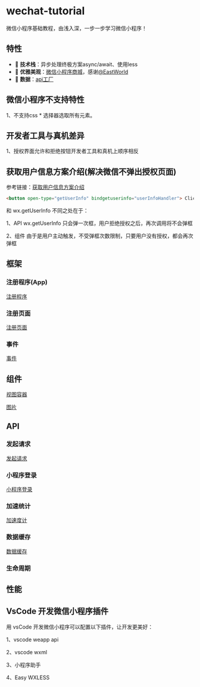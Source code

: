 # wechat-tutorial
微信小程序基础教程，由浅入深，一步一步学习微信小程序！

## 特性

- :rocket: **技术栈**：异步处理终极方案async/await、使用less
- :gem: **优雅美观**：[微信小程序商城](https://github.com/EastWorld/wechat-app-mall)，感谢[@EastWorld](https://github.com/EastWorld)
- :1234: **数据**：[api工厂](https://www.it120.cc/)

## 微信小程序不支持特性

1、不支持css * 选择器选取所有元素。

## 开发者工具与真机差异

1、授权界面允许和拒绝按钮开发者工具和真机上顺序相反

## 获取用户信息方案介绍(解决微信不弹出授权页面)

参考链接：[获取用户信息方案介绍](https://developers.weixin.qq.com/blogdetail?action=get_post_info&lang=zh_CN&token=1135655580&docid=c45683ebfa39ce8fe71def0631fad26b)

```html
<button open-type="getUserInfo" bindgetuserinfo="userInfoHandler"> Click me </button>
```
和 wx.getUserInfo 不同之处在于：

1、API wx.getUserInfo 只会弹一次框，用户拒绝授权之后，再次调用将不会弹框

2、组件 由于是用户主动触发，不受弹框次数限制，只要用户没有授权，都会再次弹框

## 框架

### 注册程序(App)

[注册程序](https://mp.weixin.qq.com/debug/wxadoc/dev/framework/app-service/app.html)

### 注册页面

[注册页面](https://mp.weixin.qq.com/debug/wxadoc/dev/framework/app-service/page.html)

### 事件

[事件](https://mp.weixin.qq.com/debug/wxadoc/dev/framework/view/wxml/event.html)

## 组件

[视图容器](https://mp.weixin.qq.com/debug/wxadoc/dev/component/view.html)

[图片](https://mp.weixin.qq.com/debug/wxadoc/dev/component/image.html)

## API

### 发起请求

[发起请求](https://mp.weixin.qq.com/debug/wxadoc/dev/api/network-request.html)

### 小程序登录

[小程序登录](https://mp.weixin.qq.com/debug/wxadoc/dev/api/api-login.html)

### 加速统计

[加速度计](https://mp.weixin.qq.com/debug/wxadoc/dev/api/accelerometer.html)

### 数据缓存

[数据缓存](https://mp.weixin.qq.com/debug/wxadoc/dev/api/data.html)

### 生命周期

## 性能

## VsCode 开发微信小程序插件

用 vsCode 开发微信小程序可以配置以下插件，让开发更美好： 

1、vscode weapp api 

2、vscode wxml 

3、小程序助手

4、Easy WXLESS


